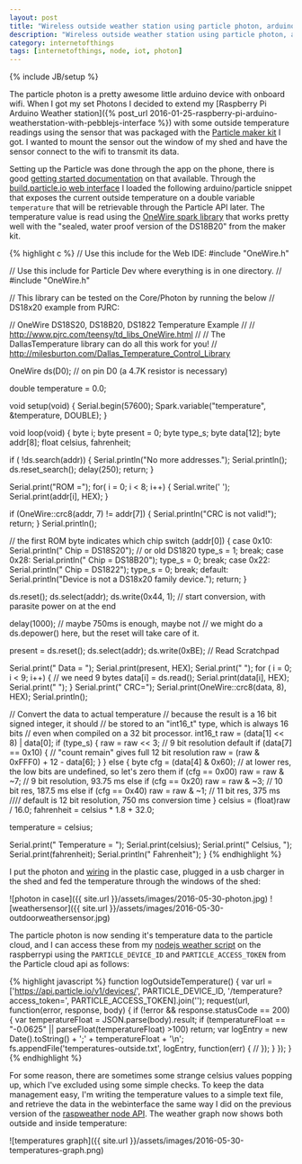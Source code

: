 ```yaml
---
layout: post
title: "Wireless outside weather station using particle photon, arduino and nodejs"
description: "Wireless outside weather station using particle photon, arduino and nodejs"
category: internetofthings
tags: [internetofthings, node, iot, photon]
---
```

{% include JB/setup %}

The particle photon is a pretty awesome little arduino device with onboard wifi. When I got my set Photons I decided to extend my [Raspberry Pi Arduino Weather station]({% post_url 2016-01-25-raspberry-pi-arduino-weatherstation-with-pebblejs-interface %}) with some outside temperature readings using the sensor that was packaged with the [Particle maker kit](https://store.particle.io/collections/photon) I got. I wanted to mount the sensor out the window of my shed and have the sensor connect to the wifi to transmit its data.

Setting up the Particle was done through the app on the phone, there is good [getting started documentation](https://docs.particle.io/guide/getting-started/start/photon/) on that available. Through the [build.particle.io web interface](https://build.particle.io/build) I loaded the following arduino/particle snippet that exposes the current outside temperature on a double variable `temperature` that will be retrievable through the Particle API later. The temperature value is read using the [OneWire spark library](https://github.com/Hotaman/OneWireSpark) that works pretty well with the "sealed, water proof version of the DS18B20" from the maker kit.

{% highlight c %}
// Use this include for the Web IDE:
#include "OneWire.h"

// Use this include for Particle Dev where everything is in one directory.
// #include "OneWire.h"

// This library can be tested on the Core/Photon by running the below
// DS18x20 example from PJRC:

// OneWire DS18S20, DS18B20, DS1822 Temperature Example
//
// http://www.pjrc.com/teensy/td_libs_OneWire.html
//
// The DallasTemperature library can do all this work for you!
// http://milesburton.com/Dallas_Temperature_Control_Library

OneWire ds(D0);  // on pin D0 (a 4.7K resistor is necessary)

double temperature = 0.0;

void setup(void) {
  Serial.begin(57600);
  Spark.variable("temperature", &temperature, DOUBLE);
}

void loop(void) {
  byte i;
  byte present = 0;
  byte type_s;
  byte data[12];
  byte addr[8];
  float celsius, fahrenheit;

  if ( !ds.search(addr)) {
    Serial.println("No more addresses.");
    Serial.println();
    ds.reset_search();
    delay(250);
    return;
  }

  Serial.print("ROM =");
  for( i = 0; i < 8; i++) {
    Serial.write(' ');
    Serial.print(addr[i], HEX);
  }

  if (OneWire::crc8(addr, 7) != addr[7]) {
      Serial.println("CRC is not valid!");
      return;
  }
  Serial.println();

  // the first ROM byte indicates which chip
  switch (addr[0]) {
    case 0x10:
      Serial.println("  Chip = DS18S20");  // or old DS1820
      type_s = 1;
      break;
    case 0x28:
      Serial.println("  Chip = DS18B20");
      type_s = 0;
      break;
    case 0x22:
      Serial.println("  Chip = DS1822");
      type_s = 0;
      break;
    default:
      Serial.println("Device is not a DS18x20 family device.");
      return;
  }

  ds.reset();
  ds.select(addr);
  ds.write(0x44, 1);        // start conversion, with parasite power on at the end

  delay(1000);     // maybe 750ms is enough, maybe not
  // we might do a ds.depower() here, but the reset will take care of it.

  present = ds.reset();
  ds.select(addr);
  ds.write(0xBE);         // Read Scratchpad

  Serial.print("  Data = ");
  Serial.print(present, HEX);
  Serial.print(" ");
  for ( i = 0; i < 9; i++) {           // we need 9 bytes
    data[i] = ds.read();
    Serial.print(data[i], HEX);
    Serial.print(" ");
  }
  Serial.print(" CRC=");
  Serial.print(OneWire::crc8(data, 8), HEX);
  Serial.println();

  // Convert the data to actual temperature
  // because the result is a 16 bit signed integer, it should
  // be stored to an "int16_t" type, which is always 16 bits
  // even when compiled on a 32 bit processor.
  int16_t raw = (data[1] << 8) | data[0];
  if (type_s) {
    raw = raw << 3; // 9 bit resolution default
    if (data[7] == 0x10) {
      // "count remain" gives full 12 bit resolution
      raw = (raw & 0xFFF0) + 12 - data[6];
    }
  } else {
    byte cfg = (data[4] & 0x60);
    // at lower res, the low bits are undefined, so let's zero them
    if (cfg == 0x00) raw = raw & ~7;  // 9 bit resolution, 93.75 ms
    else if (cfg == 0x20) raw = raw & ~3; // 10 bit res, 187.5 ms
    else if (cfg == 0x40) raw = raw & ~1; // 11 bit res, 375 ms
    //// default is 12 bit resolution, 750 ms conversion time
  }
  celsius = (float)raw / 16.0;
  fahrenheit = celsius * 1.8 + 32.0;
  
  temperature = celsius;
  
  Serial.print("  Temperature = ");
  Serial.print(celsius);
  Serial.print(" Celsius, ");
  Serial.print(fahrenheit);
  Serial.println(" Fahrenheit");
}
{% endhighlight %}

I put the photon and [wiring](https://community.particle.io/uploads/default/original/2X/8/836116627384eb201d909e623c31d6e69733f11f.png) in the plastic case, plugged in a usb charger in the shed and fed the temperature through the windows of the shed:

![photon in case]({{ site.url }}/assets/images/2016-05-30-photon.jpg)
![weathersensor]({{ site.url }}/assets/images/2016-05-30-outdoorweathersensor.jpg)

The particle photon is now sending it's temperature data to the particle cloud, and I can access these from my [nodejs weather script](https://github.com/peterpeerdeman/raspweather) on the raspberrypi using the `PARTICLE_DEVICE_ID` and `PARTICLE_ACCESS_TOKEN` from the Particle cloud api as follows:

{% highlight javascript %}
function logOutsideTemperature() {
    var url = ['https://api.particle.io/v1/devices/',
        PARTICLE_DEVICE_ID,
        '/temperature?access_token=',
        PARTICLE_ACCESS_TOKEN].join('');
    request(url, function(error, response, body) {
        if (!error && response.statusCode == 200) {
            var temperatureFloat = JSON.parse(body).result;
            if (temperatureFloat == "-0.0625" || parseFloat(temperatureFloat) >100) return;
            var logEntry = new Date().toString() + ';' + temperatureFloat + '\n';
            fs.appendFile('temperatures-outside.txt', logEntry, function(err) {
                //
            });
        }
    });
}
{% endhighlight %}

For some reason, there are sometimes some strange celsius values popping up, which I've excluded using some simple checks. To keep the data management easy, I'm writing the temperature values to a simple text file, and retrieve the data in the webinterface the same way I did on the previous version of the [raspweather node API](https://github.com/peterpeerdeman/raspweather/). The weather graph now shows both outside and inside temperature:

![temperatures graph]({{ site.url }}/assets/images/2016-05-30-temperatures-graph.png)

